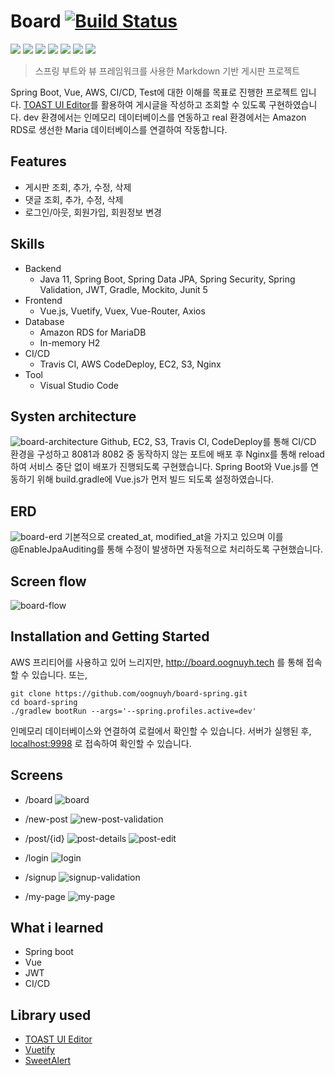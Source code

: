 # Board [![Build Status](https://travis-ci.com/oognuyh/board-spring.svg?branch=master)](https://travis-ci.com/oognuyh/board-spring)
<img src="https://img.shields.io/badge/Spring Boot-6DB33F.svg?&style=for-the-badge&logo=Spring Boot&logoColor=white"> <img src="https://img.shields.io/badge/Vue.js-4FC08D.svg?&style=for-the-badge&logo=Vue.js&logoColor=white"> <img src="https://img.shields.io/badge/Vuetify-1867C0.svg?&style=for-the-badge&logo=Vuetify&logoColor=white"> <img src="https://img.shields.io/badge/MariaDB-003545.svg?&style=for-the-badge&logo=MariaDB&logoColor=white"> <img src="https://img.shields.io/badge/Amazon AWS-232F3E.svg?&style=for-the-badge&logo=AmazonAWS&logoColor=white"> <img src="https://img.shields.io/badge/Travis CI-3EAAAF.svg?&style=for-the-badge&logo=TravisCI&logoColor=white"> <img src="https://img.shields.io/badge/Visual Studio Code-007ACC.svg?&style=for-the-badge&logo=VisualStudioCode&logoColor=white">

> 스프링 부트와 뷰 프레임워크를 사용한 Markdown 기반 게시판 프로젝트

Spring Boot, Vue, AWS, CI/CD, Test에 대한 이해를 목표로 진행한 프로젝트 입니다. 
[TOAST UI Editor](https://ui.toast.com/tui-editor)를 활용하여 게시글을 작성하고 조회할 수 있도록 구현하였습니다.
dev 환경에서는 인메모리 데이터베이스를 연동하고 real 환경에서는 Amazon RDS로 생선한 Maria 데이터베이스를 연결하여 작동합니다.

## Features
- 게시판 조회, 추가, 수정, 삭제
- 댓글 조회, 추가, 수정, 삭제
- 로그인/아웃, 회원가입, 회원정보 변경

## Skills
- Backend
    - Java 11, Spring Boot, Spring Data JPA, Spring Security, Spring Validation, JWT, Gradle, Mockito, Junit 5
- Frontend
    - Vue.js, Vuetify, Vuex, Vue-Router, Axios
- Database
    - Amazon RDS for MariaDB
    - In-memory H2
- CI/CD
    - Travis CI, AWS CodeDeploy, EC2, S3, Nginx
- Tool
    - Visual Studio Code

## Systen architecture
![board-architecture](https://user-images.githubusercontent.com/48203569/127770013-c1f85a8e-3fa1-44cc-8cdb-53711f1a433e.png)
Github, EC2, S3, Travis CI, CodeDeploy를 통해 CI/CD 환경을 구성하고 8081과 8082 중 동작하지 않는 포트에 배포 후 Nginx를 통해 reload 하여 서비스 중단 없이 배포가 진행되도록 구현했습니다.
Spring Boot와 Vue.js를 연동하기 위해 build.gradle에 Vue.js가 먼저 빌드 되도록 설정하였습니다.

## ERD
![board-erd](https://user-images.githubusercontent.com/48203569/127770066-06b4a077-ee21-4b66-9d42-e420f2ced50e.png)
기본적으로 created_at, modified_at을 가지고 있으며 이를 @EnableJpaAuditing를 통해 수정이 발생하면 자동적으로 처리하도록 구현했습니다.

## Screen flow
![board-flow](https://user-images.githubusercontent.com/48203569/127769821-6e1fbe65-7dc6-40b5-b8bf-f5d27c8b522d.png)

## Installation and Getting Started
AWS 프리티어를 사용하고 있어 느리지만, http://board.oognuyh.tech 를 통해 접속할 수 있습니다. 
또는,

```
git clone https://github.com/oognuyh/board-spring.git
cd board-spring
./gradlew bootRun --args='--spring.profiles.active=dev'
```

인메모리 데이터베이스와 연결하여 로컬에서 확인할 수 있습니다.
서버가 실행된 후, [localhost:9998](http://localhost:9998) 로 접속하여 확인할 수 있습니다.

## Screens
- /board
![board](https://user-images.githubusercontent.com/48203569/127807402-7b2820f6-0d78-4c34-ab0d-234ffd944770.png)

- /new-post
![new-post-validation](https://user-images.githubusercontent.com/48203569/127806980-0a951a11-a53f-413e-bc90-34abe949e5dc.png)

- /post/{id}
![post-details](https://user-images.githubusercontent.com/48203569/127806982-04577c0b-5308-4a7e-8fa2-aeccd17774df.png)
![post-edit](https://user-images.githubusercontent.com/48203569/127806985-fe47c994-e41f-49f4-83c0-c6c0195bfc65.png)

- /login
![login](https://user-images.githubusercontent.com/48203569/127806976-258720be-4674-464d-81b6-980e0cc6d605.png)

- /signup
![signup-validation](https://user-images.githubusercontent.com/48203569/127807486-17061fc7-60f2-4b7d-9e64-94ac4152b9a5.png)

- /my-page
![my-page](https://user-images.githubusercontent.com/48203569/127806978-ff94db22-1916-4f22-955c-9a0742b3c5c6.png)

## What i learned
- Spring boot
- Vue
- JWT 
- CI/CD

## Library used
- [TOAST UI Editor](https://ui.toast.com/tui-editor)
- [Vuetify](https://vuetifyjs.com)
- [SweetAlert](https://sweetalert.org/)